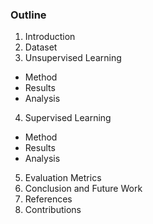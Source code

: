 ### Outline
1. Introduction
2. Dataset
3. Unsupervised Learning
  - Method
  - Results
  - Analysis
4. Supervised Learning
  - Method
  - Results
  - Analysis
5. Evaluation Metrics
6. Conclusion and Future Work
7. References
8. Contributions
